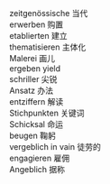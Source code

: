 zeitgenössische 当代  
erwerben  购置  
etablierten 建立  
thematisieren 主体化  
Malerei 画儿  
ergeben yield  
schriller 尖锐  
Ansatz 办法  
entziffern 解读  
Stichpunkten 关键词  
Schicksal 命运  
beugen 鞠躬  
vergeblich in vain 徒劳的  
engagieren 雇佣  
Angeblich 据称  



